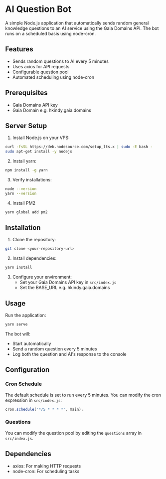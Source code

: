 # AI Question Bot

A simple Node.js application that automatically sends random general knowledge questions to an AI service using the Gaia Domains API. The bot runs on a scheduled basis using node-cron.

## Features

- Sends random questions to AI every 5 minutes
- Uses axios for API requests
- Configurable question pool
- Automated scheduling using node-cron

## Prerequisites

- Gaia Domains API key
- Gaia Domain e.g. hkindy.gaia.domains

## Server Setup

1. Install Node.js on your VPS:
```bash
curl -fsSL https://deb.nodesource.com/setup_lts.x | sudo -E bash -
sudo apt-get install -y nodejs
```

2. Install yarn:
```bash
npm install -g yarn
```

3. Verify installations:
```bash
node --version
yarn --version
```

4. Install PM2
```bash
yarn global add pm2
```

## Installation

1. Clone the repository:
```bash
git clone <your-repository-url>
```

2. Install dependencies:
```bash
yarn install
```

3. Configure your environment:
   - Set your Gaia Domains API key in `src/index.js`
   - Set the BASE_URL e.g. hkindy.gaia.domains

## Usage

Run the application:
```bash
yarn serve
```

The bot will:
- Start automatically
- Send a random question every 5 minutes
- Log both the question and AI's response to the console

## Configuration

### Cron Schedule
The default schedule is set to run every 5 minutes. You can modify the cron expression in `src/index.js`:
```javascript
cron.schedule('*/5 * * * *', main);
```

### Questions
You can modify the question pool by editing the `questions` array in `src/index.js`.

## Dependencies

- axios: For making HTTP requests
- node-cron: For scheduling tasks
